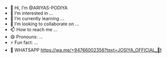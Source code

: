 - 👋 Hi, I’m @ARIYAS-PODIYA
- 👀 I’m interested in ...
- 🌱 I’m currently learning ...
- 💞️ I’m looking to collaborate on ...
- 📫 How to reach me ...
- 😄 Pronouns: ...
- ⚡ Fun fact: ...
- 🤕 WHATSAPP https://wa.me/+94766002356?text=JOSIYA_OFFICIAL_🐉❗
<!---
ARIYAS-PODIYA/ARIYAS-PODIYA is a ✨ special ✨ repository because its `README.md` (this file) appears on your GitHub profile.
You can click the Preview link to take a look at your changes.
--->
